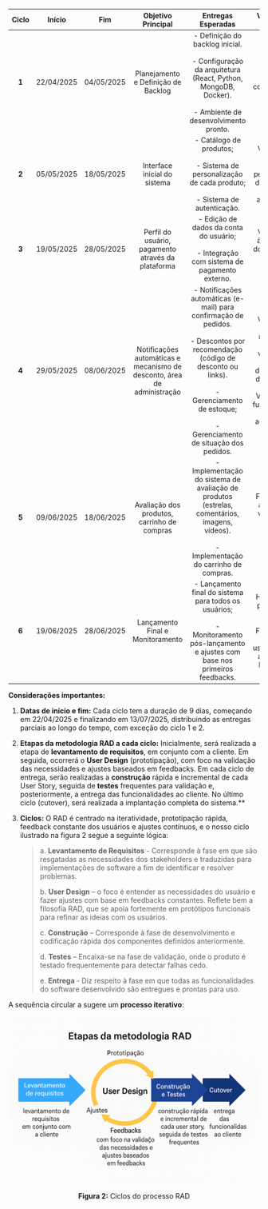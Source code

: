 
| **Ciclo** | **Início** | **Fim** | **Objetivo Principal** | **Entregas Esperadas** | **Validação do Cliente** |
|:---:| :---: | :---: | :---: | :---: | :---: |
| **1** | 22/04/2025 | 04/05/2025 | Planejamento e Definição de Backlog | \- Definição do backlog inicial.<br><br>\- Configuração da arquitetura (React, Python, MongoDB, Docker).<br><br>\- Ambiente de desenvolvimento pronto. | Revisão do backlog e confirmação de prioridades. |
| **2** | 05/05/2025 | 18/05/2025 | Interface inicial do sistema | \- Catálogo de produtos;<br><br>\- Sistema de personalização de cada produto;<br><br>\- Sistema de autenticação. | Validação do catálogo, sistema de personalização de produtos, e sistema de autenticação. |
| **3** | 19/05/2025 | 28/05/2025 | Perfil do usuário, pagamento através da plataforma| \- Edição de dados da conta do usuário;<br><br>\- Integração com sistema de pagamento externo. | Validação da área de perfil do usuário e do fluxo de pedidos.
| **4** | 29/05/2025 | 08/06/2025 | Notificações automáticas e mecanismo de desconto, área de administração | \- Notificações automáticas (e-mail) para confirmação de pedidos.<br><br> \- Descontos por recomendação (código de desconto ou links).<br><br> \- Gerenciamento de estoque;<br><br> \- Gerenciamento de situação dos pedidos. | Validação do sistema de notificações por e-mail; validação do sistema de descontos por divulgação do software.<br>Validação das funcionalidades do administrador.
| **5** | 09/06/2025 | 18/06/2025 | Avaliação dos produtos, carrinho de compras  | \- Implementação do sistema de avaliação de produtos (estrelas, comentários, imagens, vídeos).<br><br> \- Implementação do carrinho de compras. | Feedback das avaliações e validação do fluxo do carrinho de compras.
| **6** | 19/06/2025 | 28/06/2025 | Lançamento Final e Monitoramento | \- Lançamento final do sistema para todos os usuários;<br><br>\- Monitoramento pós-lançamento e ajustes com base nos primeiros feedbacks. | Homologação pela cliente e aprovação final.<br>Feedback dos primeiros usuários reais e ajustes pós-lançamento. |


**Considerações importantes:**

1. **Datas de início e fim:** Cada ciclo tem a duração de 9 dias, começando em 22/04/2025 e finalizando em 13/07/2025, distribuindo as entregas parciais ao longo do tempo, com exceção do ciclo 1 e 2. 

2. **Etapas da metodologia RAD a cada ciclo:** Inicialmente, será realizada a etapa de **levantamento de requisitos**, em conjunto com a cliente. Em seguida, ocorrerá o **User Design** (prototipação), com foco na validação das necessidades e ajustes baseados em feedbacks. Em cada ciclo de entrega, serão realizadas a **construção** rápida e incremental de cada User Story, seguida de **testes** frequentes para validação e, posteriormente, a entrega das funcionalidades ao cliente. No último ciclo (cutover), será realizada a implantação completa do sistema.**

3. **Ciclos:** O RAD é centrado na iteratividade, prototipação rápida, feedback constante dos usuários e ajustes contínuos, e o nosso ciclo ilustrado na figura 2 segue a seguinte lógica: 

    >a. **Levantamento de Requisitos** - Corresponde à fase em que são resgatadas as necessidades dos stakeholders e traduzidas para implementações de software a fim de identificar e resolver problemas.
    >
    >b. **User Design** – o foco é entender as necessidades do usuário e fazer ajustes com base em feedbacks constantes. Reflete bem a filosofia RAD, que se apoia fortemente em protótipos funcionais para refinar as ideias com os usuários.
    >
    >c. **Construção** – Corresponde à fase de desenvolvimento e codificação rápida dos componentes definidos anteriormente.
    >
    >d. **Testes** – Encaixa-se na fase de validação, onde o produto é testado frequentemente para detectar falhas cedo.
    >
    >e. **Entrega** - Diz respeito à fase em que todas as funcionalidades do software desenvolvido são entregues e prontas para uso.
    >



A sequência circular a sugere um **processo iterativo**:

![Ciclos do processo RAD](../assets/Ciclos.png)
 <center><strong>Figura 2:</strong> Ciclos do processo RAD</center>

